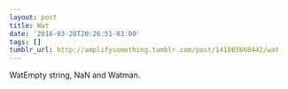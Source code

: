```yaml
---
layout: post
title: Wat
date: '2016-03-28T20:26:51-03:00'
tags: []
tumblr_url: http://amplifysomething.tumblr.com/post/141865668442/wat
---
```

WatEmpty string, NaN and Watman.
